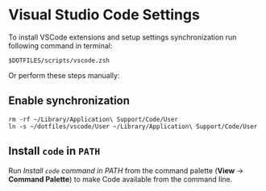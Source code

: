 # Visual Studio Code Settings

To install VSCode extensions and setup settings synchronization run following command in terminal:

```
$DOTFILES/scripts/vscode.zsh
```

Or perform these steps manually:

## Enable synchronization

```
rm -rf ~/Library/Application\ Support/Code/User
ln -s ~/dotfiles/vscode/User ~/Library/Application\ Support/Code/User
```

## Install `code` in `PATH`

Run _Install `code` command in PATH_ from the command palette (**View** → **Command Palette**) to make Code available from the command line.
